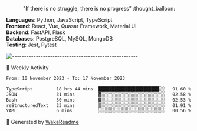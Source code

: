 <p align="center"> 
  "If there is no struggle, there is no progress" :thought_balloon:
</p>

<p align="left">
  <strong>Languages</strong>: Python, JavaScript, TypeScript<br>
  <strong>Frontend</strong>: React, Vue, Quasar Framework, Material UI<br>
  <strong>Backend</strong>: FastAPI, Flask<br>
  <strong>Databases</strong>: PostgreSQL, MySQL, MongoDB<br>
  <strong>Testing</strong>: Jest, Pytest<br>
</p>

![-----------------------------------------------------](https://raw.githubusercontent.com/andreasbm/readme/master/assets/lines/vintage.png)

🎯 Weekly Activity

<!--START_SECTION:waka-->

```txt
From: 10 November 2023 - To: 17 November 2023

TypeScript         18 hrs 44 mins  ███████████████████████░░   91.60 %
JSON               31 mins         ▓░░░░░░░░░░░░░░░░░░░░░░░░   02.58 %
Bash               30 mins         ▓░░░░░░░░░░░░░░░░░░░░░░░░   02.53 %
reStructuredText   23 mins         ▒░░░░░░░░░░░░░░░░░░░░░░░░   01.91 %
YAML               6 mins          ░░░░░░░░░░░░░░░░░░░░░░░░░   00.56 %
```

<!--END_SECTION:waka-->


🚀 Generated by [WakaReadme](https://github.com/athul/waka-readme)
